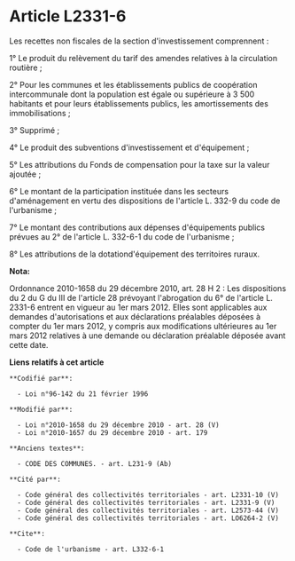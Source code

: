 # Article L2331-6

Les recettes non fiscales de la section d'investissement comprennent : 

1° Le produit du relèvement du tarif des amendes relatives à la circulation routière ; 

2° Pour les communes et les établissements publics de coopération intercommunale dont la population est égale ou supérieure à
3 500 habitants et pour leurs établissements publics, les amortissements des immobilisations ; 

3° Supprimé ; 

4° Le produit des subventions d'investissement et d'équipement ; 

5° Les attributions du Fonds de compensation pour la taxe sur la valeur ajoutée ; 

6° Le montant de la participation instituée dans les secteurs d'aménagement en vertu des dispositions de l'article L. 332-9
du code de l'urbanisme ; 

7° Le montant des contributions aux dépenses d'équipements publics prévues au 2° de l'article L. 332-6-1 du code de
l'urbanisme ; 

8° Les attributions de la dotationd'équipement des territoires ruraux.

**Nota:**

Ordonnance 2010-1658 du 29 décembre 2010, art. 28 H 2 :  Les dispositions du 2 du G du III de l'article 28 prévoyant
l'abrogation du 6° de l'article L. 2331-6 entrent en vigueur au 1er mars 2012. Elles sont applicables aux demandes
d'autorisations et aux déclarations préalables déposées à compter du 1er mars 2012, y compris aux modifications ultérieures
au 1er mars 2012 relatives à une demande ou déclaration préalable déposée avant cette date.

**Liens relatifs à cet article**

	**Codifié par**:

	  - Loi n°96-142 du 21 février 1996

	**Modifié par**:

	  - Loi n°2010-1658 du 29 décembre 2010 - art. 28 (V)
	  - Loi n°2010-1657 du 29 décembre 2010 - art. 179

	**Anciens textes**:

	  - CODE DES COMMUNES. - art. L231-9 (Ab)

	**Cité par**:

	  - Code général des collectivités territoriales - art. L2331-10 (V)
	  - Code général des collectivités territoriales - art. L2331-9 (V)
	  - Code général des collectivités territoriales - art. L2573-44 (V)
	  - Code général des collectivités territoriales - art. LO6264-2 (V)

	**Cite**:

	  - Code de l'urbanisme - art. L332-6-1

